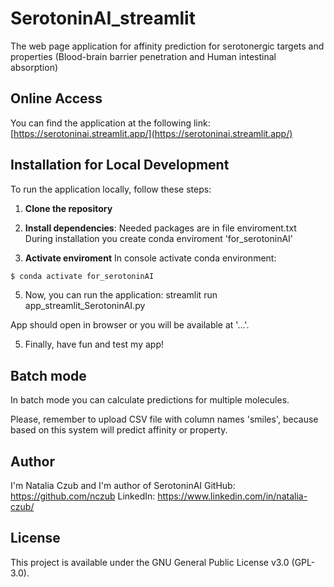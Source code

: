 # SerotoninAI_streamlit

The web page application for affinity prediction for serotonergic targets and properties (Blood-brain barrier penetration and Human intestinal absorption)

## Online Access
You can find the application at the following link:
[https://serotoninai.streamlit.app/](https://serotoninai.streamlit.app/)

## Installation for Local Development

To run the application locally, follow these steps:
1. **Clone the repository**
2. **Install dependencies**:
Needed packages are in file enviroment.txt
During installation you create conda enviroment 'for_serotoninAI'

3. **Activate enviroment**
In console activate conda environment:

```bash
$ conda activate for_serotoninAI
```

5. Now, you can run the application:
streamlit run app_streamlit_SerotoninAI.py

App should open in browser or you will be available at '...'.

5. Finally, have fun and test my app!


## Batch mode
In batch mode you can calculate predictions for multiple molecules.

Please, remember to upload CSV file with column names 'smiles', because based on this system will predict affinity or property.

## Author
I'm Natalia Czub and I'm author of SerotoninAI
GitHub: https://github.com/nczub
LinkedIn: https://www.linkedin.com/in/natalia-czub/

## License

This project is available under the GNU General Public License v3.0 (GPL-3.0).
